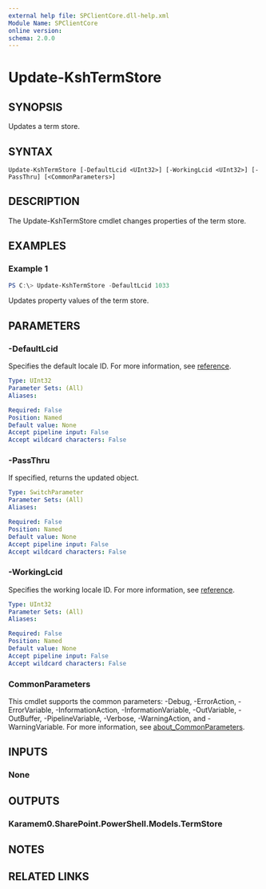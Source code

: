 ```yaml
---
external help file: SPClientCore.dll-help.xml
Module Name: SPClientCore
online version:
schema: 2.0.0
---
```


# Update-KshTermStore

## SYNOPSIS
Updates a term store.

## SYNTAX

```
Update-KshTermStore [-DefaultLcid <UInt32>] [-WorkingLcid <UInt32>] [-PassThru] [<CommonParameters>]
```

## DESCRIPTION
The Update-KshTermStore cmdlet changes properties of the term store.

## EXAMPLES

### Example 1
```powershell
PS C:\> Update-KshTermStore -DefaultLcid 1033
```

Updates property values of the term store.

## PARAMETERS

### -DefaultLcid
Specifies the default locale ID.
For more information, see [reference](https://docs.microsoft.com/ja-jp/openspecs/windows_protocols/ms-lcid/70feba9f-294e-491e-b6eb-56532684c37f).

```yaml
Type: UInt32
Parameter Sets: (All)
Aliases:

Required: False
Position: Named
Default value: None
Accept pipeline input: False
Accept wildcard characters: False
```

### -PassThru
If specified, returns the updated object.

```yaml
Type: SwitchParameter
Parameter Sets: (All)
Aliases:

Required: False
Position: Named
Default value: None
Accept pipeline input: False
Accept wildcard characters: False
```

### -WorkingLcid
Specifies the working locale ID.
For more information, see [reference](https://docs.microsoft.com/ja-jp/openspecs/windows_protocols/ms-lcid/70feba9f-294e-491e-b6eb-56532684c37f).

```yaml
Type: UInt32
Parameter Sets: (All)
Aliases:

Required: False
Position: Named
Default value: None
Accept pipeline input: False
Accept wildcard characters: False
```

### CommonParameters
This cmdlet supports the common parameters: -Debug, -ErrorAction, -ErrorVariable, -InformationAction, -InformationVariable, -OutVariable, -OutBuffer, -PipelineVariable, -Verbose, -WarningAction, and -WarningVariable. For more information, see [about_CommonParameters](http://go.microsoft.com/fwlink/?LinkID=113216).

## INPUTS

### None

## OUTPUTS

### Karamem0.SharePoint.PowerShell.Models.TermStore

## NOTES

## RELATED LINKS
